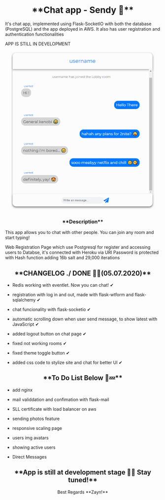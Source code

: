 <h1 align="center">
  **Chat app - Sendy 💬**
</h1
 
<p style="text-align:center;">
 It's chat app, implemented using Flask-SocketIO with both the database (PostgreSQL) and the app deployed in AWS. It also has user registration and authentication functionalities

APP IS STILL IN DEVELOPMENT 
</p>

<p align="center">
  <img width="470" height="518" src="https://github.com/zbigniewstefaniuk/zbigniewstefaniuk/blob/master/chat-screnn.png">
</p>
<h3 align="center">
 **Description**
 </h3>
This app allows you to chat with other people. You can join any room and start typing!

Web Registration Page which use Postgresql for register and accessing users to Databse, it's connected with Heroku via URI
Password is protected with Hash function adding 16b salt and 29,000 iterations

<h2 align="center">
 **CHANGELOG ./ DONE 👌🏻(05.07.2020)**
</h2>

- Redis working with eventlet. Now you can chat! ✔

- registration with log in and out, made with flask-wtform and flask-sqlalchemy ✔

- chat funcionality with flask-socketio ✔

- automatic scrolling down when user send message, to show latest with JavaScript ✔

- added logout button on chat page ✔

- fixed not working rooms ✔

- fixed theme toggle button ✔

- added css code to stylize site and chat for better UI ✔

<h2 align="center">
 **To Do List Below 🏻💤**
</h2>


- add nginx

- mail validdation and confimation with flask-mail

- SLL certificate with load balancer on aws

- sending photos feature 

- responsive scaling page

- users img avatars

- showing active users 

- Direct Messages

<h2 align="center">
**App is still at development stage ✌🏻 Stay tuned!**
</h2>

<p align="center">
 Best Regards **Zayn!**
</p>
